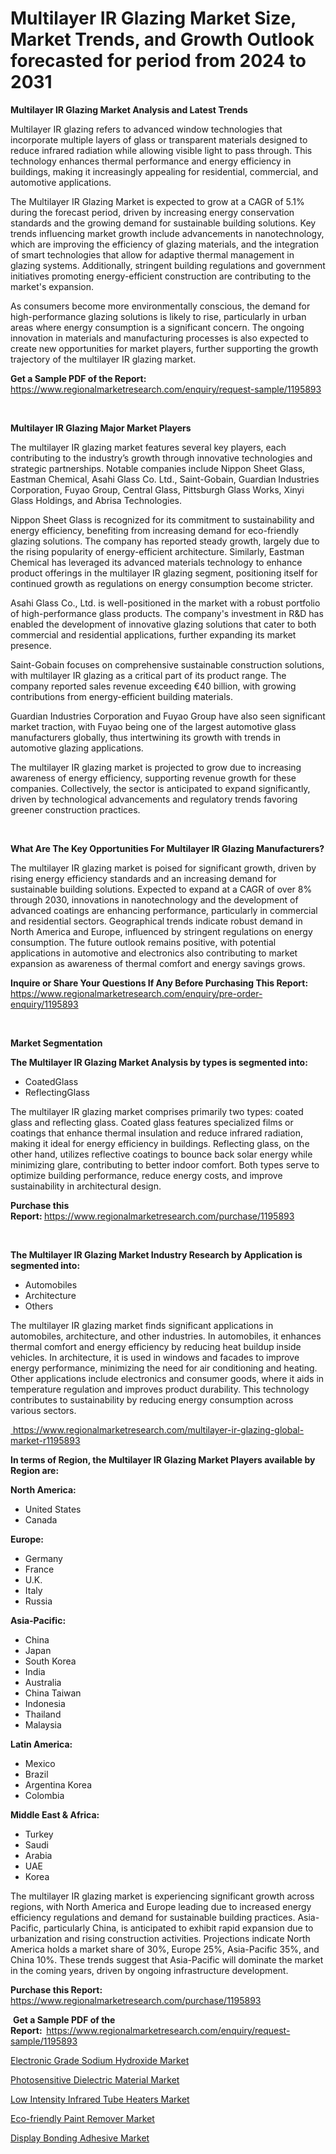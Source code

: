 <p><h1>Multilayer IR Glazing Market Size, Market Trends, and Growth Outlook forecasted for period from 2024 to 2031</h1></p><p><strong>Multilayer IR Glazing Market Analysis and Latest Trends</strong></p>
<p><p>Multilayer IR glazing refers to advanced window technologies that incorporate multiple layers of glass or transparent materials designed to reduce infrared radiation while allowing visible light to pass through. This technology enhances thermal performance and energy efficiency in buildings, making it increasingly appealing for residential, commercial, and automotive applications. </p><p>The Multilayer IR Glazing Market is expected to grow at a CAGR of 5.1% during the forecast period, driven by increasing energy conservation standards and the growing demand for sustainable building solutions. Key trends influencing market growth include advancements in nanotechnology, which are improving the efficiency of glazing materials, and the integration of smart technologies that allow for adaptive thermal management in glazing systems. Additionally, stringent building regulations and government initiatives promoting energy-efficient construction are contributing to the market's expansion. </p><p>As consumers become more environmentally conscious, the demand for high-performance glazing solutions is likely to rise, particularly in urban areas where energy consumption is a significant concern. The ongoing innovation in materials and manufacturing processes is also expected to create new opportunities for market players, further supporting the growth trajectory of the multilayer IR glazing market.</p></p>
<p><strong>Get a Sample PDF of the Report:&nbsp;</strong> <a href="https://www.regionalmarketresearch.com/enquiry/request-sample/1195893">https://www.regionalmarketresearch.com/enquiry/request-sample/1195893</a></p>
<p>&nbsp;</p>
<p><strong>Multilayer IR Glazing Major Market Players</strong></p>
<p><p>The multilayer IR glazing market features several key players, each contributing to the industry’s growth through innovative technologies and strategic partnerships. Notable companies include Nippon Sheet Glass, Eastman Chemical, Asahi Glass Co. Ltd., Saint-Gobain, Guardian Industries Corporation, Fuyao Group, Central Glass, Pittsburgh Glass Works, Xinyi Glass Holdings, and Abrisa Technologies.</p><p>Nippon Sheet Glass is recognized for its commitment to sustainability and energy efficiency, benefiting from increasing demand for eco-friendly glazing solutions. The company has reported steady growth, largely due to the rising popularity of energy-efficient architecture. Similarly, Eastman Chemical has leveraged its advanced materials technology to enhance product offerings in the multilayer IR glazing segment, positioning itself for continued growth as regulations on energy consumption become stricter.</p><p>Asahi Glass Co., Ltd. is well-positioned in the market with a robust portfolio of high-performance glass products. The company's investment in R&D has enabled the development of innovative glazing solutions that cater to both commercial and residential applications, further expanding its market presence. </p><p>Saint-Gobain focuses on comprehensive sustainable construction solutions, with multilayer IR glazing as a critical part of its product range. The company reported sales revenue exceeding €40 billion, with growing contributions from energy-efficient building materials.</p><p>Guardian Industries Corporation and Fuyao Group have also seen significant market traction, with Fuyao being one of the largest automotive glass manufacturers globally, thus intertwining its growth with trends in automotive glazing applications.</p><p>The multilayer IR glazing market is projected to grow due to increasing awareness of energy efficiency, supporting revenue growth for these companies. Collectively, the sector is anticipated to expand significantly, driven by technological advancements and regulatory trends favoring greener construction practices.</p></p>
<p>&nbsp;</p>
<p><strong>What Are The Key Opportunities For Multilayer IR Glazing Manufacturers?</strong></p>
<p><p>The multilayer IR glazing market is poised for significant growth, driven by rising energy efficiency standards and an increasing demand for sustainable building solutions. Expected to expand at a CAGR of over 8% through 2030, innovations in nanotechnology and the development of advanced coatings are enhancing performance, particularly in commercial and residential sectors. Geographical trends indicate robust demand in North America and Europe, influenced by stringent regulations on energy consumption. The future outlook remains positive, with potential applications in automotive and electronics also contributing to market expansion as awareness of thermal comfort and energy savings grows.</p></p>
<p><strong>Inquire or Share Your Questions If Any Before Purchasing This Report:</strong> <a href="https://www.regionalmarketresearch.com/enquiry/pre-order-enquiry/1195893">https://www.regionalmarketresearch.com/enquiry/pre-order-enquiry/1195893</a></p>
<p>&nbsp;</p>
<p><strong>Market Segmentation</strong></p>
<p><strong>The Multilayer IR Glazing Market Analysis by types is segmented into:</strong></p>
<p><ul><li>CoatedGlass</li><li>ReflectingGlass</li></ul></p>
<p><p>The multilayer IR glazing market comprises primarily two types: coated glass and reflecting glass. Coated glass features specialized films or coatings that enhance thermal insulation and reduce infrared radiation, making it ideal for energy efficiency in buildings. Reflecting glass, on the other hand, utilizes reflective coatings to bounce back solar energy while minimizing glare, contributing to better indoor comfort. Both types serve to optimize building performance, reduce energy costs, and improve sustainability in architectural design.</p></p>
<p><strong>Purchase this Report:&nbsp;</strong><a href="https://www.regionalmarketresearch.com/purchase/1195893">https://www.regionalmarketresearch.com/purchase/1195893</a></p>
<p>&nbsp;</p>
<p><strong>The Multilayer IR Glazing Market Industry Research by Application is segmented into:</strong></p>
<p><ul><li>Automobiles</li><li>Architecture</li><li>Others</li></ul></p>
<p><p>The multilayer IR glazing market finds significant applications in automobiles, architecture, and other industries. In automobiles, it enhances thermal comfort and energy efficiency by reducing heat buildup inside vehicles. In architecture, it is used in windows and facades to improve energy performance, minimizing the need for air conditioning and heating. Other applications include electronics and consumer goods, where it aids in temperature regulation and improves product durability. This technology contributes to sustainability by reducing energy consumption across various sectors.</p></p>
<p><a href="https://www.regionalmarketresearch.com/multilayer-ir-glazing-global-market-r1195893">&nbsp;https://www.regionalmarketresearch.com/multilayer-ir-glazing-global-market-r1195893</a></p>
<p><strong>In terms of Region, the Multilayer IR Glazing Market Players available by Region are:</strong></p>
<p>
    <p> <strong> North America: </strong>
        <ul>
            <li>United States</li>
            <li>Canada</li>
        </ul>
        </p> 
    <p> <strong> Europe: </strong>
        <ul>
            <li>Germany</li>
            <li>France</li>
            <li>U.K.</li>
            <li>Italy</li>
            <li>Russia</li>
        </ul>
        </p> 
    <p> <strong> Asia-Pacific: </strong>
        <ul>
            <li>China</li>
            <li>Japan</li>
            <li>South Korea</li>
            <li>India</li>
            <li>Australia</li>
            <li>China Taiwan</li>
            <li>Indonesia</li>
            <li>Thailand</li>
            <li>Malaysia</li>
        </ul>
        </p> 
    <p> <strong> Latin America: </strong>
        <ul>
            <li>Mexico</li>
            <li>Brazil</li>
            <li>Argentina Korea</li>
            <li>Colombia</li>
        </ul>
        </p> 
    <p> <strong> Middle East & Africa: </strong>
        <ul>
            <li>Turkey</li>
            <li>Saudi</li>
            <li>Arabia</li>
            <li>UAE</li>
            <li>Korea</li>
        </ul>
    </p>
    </p>
<p><p>The multilayer IR glazing market is experiencing significant growth across regions, with North America and Europe leading due to increased energy efficiency regulations and demand for sustainable building practices. Asia-Pacific, particularly China, is anticipated to exhibit rapid expansion due to urbanization and rising construction activities. Projections indicate North America holds a market share of 30%, Europe 25%, Asia-Pacific 35%, and China 10%. These trends suggest that Asia-Pacific will dominate the market in the coming years, driven by ongoing infrastructure development.</p></p>
<p><strong>Purchase this Report: </strong><a href="https://www.regionalmarketresearch.com/purchase/1195893">https://www.regionalmarketresearch.com/purchase/1195893</a></p>
<p>&nbsp;<strong>Get a Sample PDF of the Report:&nbsp;&nbsp;</strong><a href="https://www.regionalmarketresearch.com/enquiry/request-sample/1195893">https://www.regionalmarketresearch.com/enquiry/request-sample/1195893</a></p>
<p><strong></strong></p>
<p><p><a href="https://github.com/FahadAhmed223/Market-Research-Report-List-1/blob/main/electronic-grade-sodium-hydroxide-market.md">Electronic Grade Sodium Hydroxide Market</a></p><p><a href="https://issuu.com/reportprime-2/docs/photosensitive-dielectric-material-_b42fe2e0aefddf">Photosensitive Dielectric Material Market</a></p><p><a href="https://www.linkedin.com/pulse/global-low-intensity-infrared-tube-heaters-industry-research-6jtjc?trackingId=0pO%2F%2FK1%2FRk2Vgel%2BODW8%2FA%3D%3D">Low Intensity Infrared Tube Heaters Market</a></p><p><a href="https://medium.com/@ismaelblick2023/market-insights-global-eco-friendly-paint-remover-market-forecast-and-innovation-trends-2024-e00693ec9d51">Eco-friendly Paint Remover Market</a></p><p><a href="https://issuu.com/reportprime-2/docs/display-bonding-adhesive-market-siz_70b414fdb602c6">Display Bonding Adhesive Market</a></p></p>